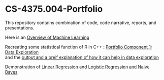 # CS-4375.004-Portfolio
This repository contains combination of code, code narrative, reports, and presentations.  

Here is an [Overview of Machine Learning](https://github.com/umaid-git/CS-4375.004-Portfolio/blob/main/Assignment%201/Overview%20of%20ML.pdf)

Recreating some statistical function of R in C++ : [Portfolio Component 1: Data Exploration](https://github.com/umaid-git/CS-4375.004-Portfolio/blob/main/Portfolio%20Component%201%20Data%20Exploration/main.cpp)  
and the [output and a breif explanation of how it can help in data exploration](https://github.com/umaid-git/CS-4375.004-Portfolio/blob/main/Portfolio%20Component%201%20Data%20Exploration/Portfolio%20Component%201%20Data%20Exploration.pdf)  

Demonstration of [Linear Regression](https://github.com/umaid-git/CS-4375.004-Portfolio/blob/main/Portfolio%20Linear%20Models/Regression.pdf) and [Logistic Regression and Naive Bayes](https://github.com/umaid-git/CS-4375.004-Portfolio/blob/main/Portfolio%20Linear%20Models/Classification.pdf)  


